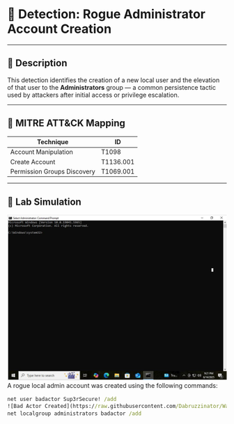 # 🔐 Detection: Rogue Administrator Account Creation

---

## 🧭 Description

This detection identifies the creation of a new local user and the elevation of that user to the **Administrators** group — a common persistence tactic used by attackers after initial access or privilege escalation.

---

## 📌 MITRE ATT&CK Mapping

| Technique | ID |
|----------|----|
| Account Manipulation | T1098 |
| Create Account | T1136.001 |
| Permission Groups Discovery | T1069.001 |

---

## 🧪 Lab Simulation
![Elevated Command Prompt](https://raw.githubusercontent.com/Dabruzzinator/Wazuh-Sysmon-Lab/main/screenshots/elevated-command-prompt.jpg)
A rogue local admin account was created using the following commands:

```cmd
net user badactor Sup3rSecure! /add
![Bad Actor Created](https://raw.githubusercontent.com/Dabruzzinator/Wazuh-Sysmon-Lab/main/screenshots/Badactor%20creation.JPG)
net localgroup administrators badactor /add


